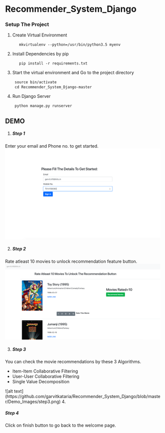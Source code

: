 # Recommender_System_Django

### Setup The Project

1. Create Virtual Environment
          
          mkvirtualenv --python=/usr/bin/python3.5 myenv
     
2. Install Dependencies by pip

          pip install -r requirements.txt

3. Start the virtual environment and Go to the project directory

        source bin/activate
        cd Recommender_System_Django-master
    
4. Run Django Server

        python manage.py runserver


## DEMO
1. <h5>Step 1</h5>
Enter your email and Phone no. to get started.
![alt text](https://github.com/garvitkataria/Recommender_System_Django/blob/master/Demo_Images/step1.png)

2. <h5>Step 2</h5>
Rate atleast 10 movies to unlock recommendation feature button.
![alt text](https://github.com/garvitkataria/Recommender_System_Django/blob/master/Demo_Images/step2.png)

3. <h5>Step 3</h5>
You can check the movie recommendations by these 3 Algorithms.
<ul>
<li> Item-Item Collaborative Filtering</li>
<li> User-User Collaborative Filtering</li>
<li> Single Value Decomposition</li>
</ul>
![alt text](https://github.com/garvitkataria/Recommender_System_Django/blob/master/Demo_Images/step3.png)
4. <h5>Step 4</h5>
Click on finish button to go back to the welcome page.

